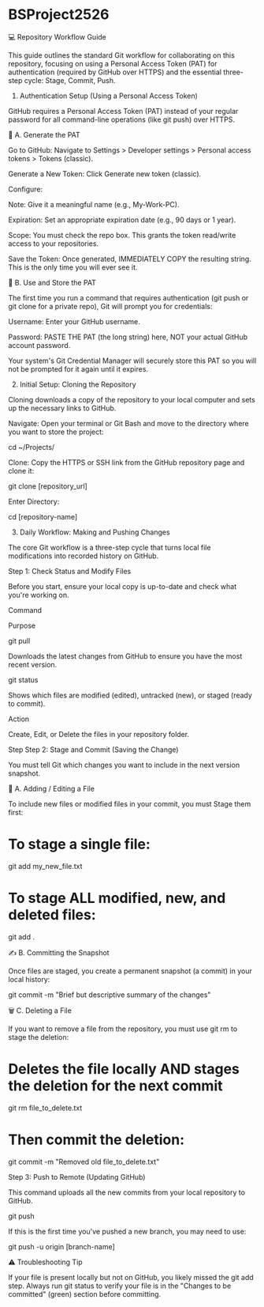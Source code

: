 # BSProject2526
💻 Repository Workflow Guide

This guide outlines the standard Git workflow for collaborating on this repository, focusing on using a Personal Access Token (PAT) for authentication (required by GitHub over HTTPS) and the essential three-step cycle: Stage, Commit, Push.

1. Authentication Setup (Using a Personal Access Token)

GitHub requires a Personal Access Token (PAT) instead of your regular password for all command-line operations (like git push) over HTTPS.

🔑 A. Generate the PAT

Go to GitHub: Navigate to Settings > Developer settings > Personal access tokens > Tokens (classic).

Generate a New Token: Click Generate new token (classic).

Configure:

Note: Give it a meaningful name (e.g., My-Work-PC).

Expiration: Set an appropriate expiration date (e.g., 90 days or 1 year).

Scope: You must check the repo box. This grants the token read/write access to your repositories.

Save the Token: Once generated, IMMEDIATELY COPY the resulting string. This is the only time you will ever see it.

💾 B. Use and Store the PAT

The first time you run a command that requires authentication (git push or git clone for a private repo), Git will prompt you for credentials:

Username: Enter your GitHub username.

Password: PASTE THE PAT (the long string) here, NOT your actual GitHub account password.

Your system's Git Credential Manager will securely store this PAT so you will not be prompted for it again until it expires.

2. Initial Setup: Cloning the Repository

Cloning downloads a copy of the repository to your local computer and sets up the necessary links to GitHub.

Navigate: Open your terminal or Git Bash and move to the directory where you want to store the project:

cd ~/Projects/


Clone: Copy the HTTPS or SSH link from the GitHub repository page and clone it:

git clone [repository_url]


Enter Directory:

cd [repository-name]


3. Daily Workflow: Making and Pushing Changes

The core Git workflow is a three-step cycle that turns local file modifications into recorded history on GitHub.

Step 1: Check Status and Modify Files

Before you start, ensure your local copy is up-to-date and check what you're working on.

Command

Purpose

git pull

Downloads the latest changes from GitHub to ensure you have the most recent version.

git status

Shows which files are modified (edited), untracked (new), or staged (ready to commit).

Action

Create, Edit, or Delete the files in your repository folder.

Step  Step 2: Stage and Commit (Saving the Change)

You must tell Git which changes you want to include in the next version snapshot.

📁 A. Adding / Editing a File

To include new files or modified files in your commit, you must Stage them first:

# To stage a single file:
git add my_new_file.txt

# To stage ALL modified, new, and deleted files:
git add .


✍️ B. Committing the Snapshot

Once files are staged, you create a permanent snapshot (a commit) in your local history:

git commit -m "Brief but descriptive summary of the changes"


🗑️ C. Deleting a File

If you want to remove a file from the repository, you must use git rm to stage the deletion:

# Deletes the file locally AND stages the deletion for the next commit
git rm file_to_delete.txt 

# Then commit the deletion:
git commit -m "Removed old file_to_delete.txt"


Step 3: Push to Remote (Updating GitHub)

This command uploads all the new commits from your local repository to GitHub.

git push


If this is the first time you've pushed a new branch, you may need to use:

git push -u origin [branch-name]


⚠️ Troubleshooting Tip

If your file is present locally but not on GitHub, you likely missed the git add step. Always run git status to verify your file is in the "Changes to be committed" (green) section before committing.
